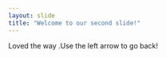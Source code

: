 ```yaml
---
layout: slide
title: "Welcome to our second slide!"
---
```

Loved the way
.Use the left arrow to go back!
